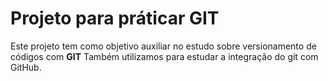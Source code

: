 # Projeto para práticar GIT
Este projeto tem como objetivo auxiliar no estudo sobre versionamento de códigos com **GIT**
Também utilizamos para estudar a integração do git com GitHub.